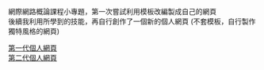 網際網路概論課程小專題，第一次嘗試利用模板改編製成自己的網頁  
後續我利用所學到的技能，再自行創作了一個新的個人網頁 (不套模板，自行製作獨特風格的網頁)  

[第一代個人網頁](https://peihsiulu.github.io/Myweb1.0/)  
[第二代個人網頁](https://peihsiulu.github.io/My-website/)  
